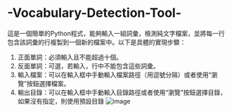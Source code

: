# -Vocabulary-Detection-Tool-
這是一個簡單的Python程式，能夠輸入一組詞彙，檢測純文字檔案，並將每一行包含該詞彙的行複製到一個新的檔案中。以下是具體的實現步驟： 
1. 正面單詞：必須輸入且不能超過十個。
2. 反面單詞：可選，若輸入，行中不能包含這些詞彙。
3. 輸入檔案：可以在輸入框中手動輸入檔案路徑（用逗號分隔）或者使用“瀏覽”按鈕選擇檔案。
4. 輸出目錄：可以在輸入框中手動輸入目錄路徑或者使用“瀏覽”按鈕選擇目錄，如果沒有指定，則使用預設目錄
![image](https://github.com/yamasoo/-Vocabulary-Detection-Tool-/assets/73381291/5d167971-4b90-4ef0-81aa-3b9f6550f8dd)

